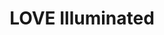 ---
pid: LLP287
title: LOVE Illuminated
location_transcription: LOVE PARK
zipcode: '19335'
outside_phl: 'Downingtown PA '
neighborhood: 
age: '29'
age_range: 20-29
instagram: 
image_file_name: LLP_287.jpg
proposal_transcription: |-
  A video installation on top of LOVE monument in Love Park, Philadelphia.
  The video is of black + white hands joining _ then separating, then joining again

  LO
  VE

  -video
  -projector
topic: Philadelphia,Unity,Love,Race Ethnicity
topic_summary: 0, 0, 0, 0
type: Projection,Film
keywords_other: love statue, holding hands, hands, black and white
credit: Morgenchristie.com
image_labels: 
twitter: 
facebook: 
permalink: "/monuments/llp287/"
layout: item-page
---